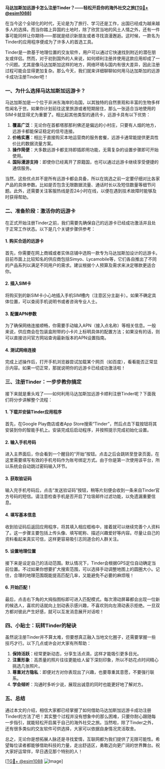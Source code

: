 **马达加斯加远游卡怎么注册Tinder？——轻松开启你的海外社交之旅[[TG💪+ @esim1088](https://t.me/s/esim1088)]**

在当今这个全球化的时代，无论是为了旅行、学习还是工作，出国已经成为越来越多人的选择。而当你踏上异国的土地时，除了欣赏当地的风土人情之外，还有一件事可能同样让你期待——那就是结识新朋友或者寻找浪漫邂逅。这时候，一款名为Tinder的应用程序便成为了许多人的首选工具。

Tinder是一款基于地理位置的交友软件，用户可以通过它快速找到附近的潜在朋友或伴侣。然而，对于初到国外的人来说，如何顺利注册并使用这款应用却成了一个问题。尤其是像马达加斯加这样的地方，网络环境与国内有很大差异，因此注册过程可能会显得更加复杂。那么今天，我们就来详细聊聊如何用马达加斯加的远游卡成功注册Tinder吧！

### **一、为什么选择马达加斯加远游卡？**

马达加斯加是一个位于非洲东海岸的岛国，以其独特的自然景观和丰富的生物多样性闻名于世。如果你计划前往这里旅游或者短期居住，那么一张适合当地使用的SIM卡就显得尤为重要了。相比起其他类型的通讯卡，远游卡具有以下优势：

1. **覆盖广泛**：无论你在首都塔那那利佛还是偏远的小村庄，只要有人烟的地方，远游卡都能保证稳定的信号连接。
2. **价格实惠**：相比于直接购买本地运营商的服务套餐，远游卡通常能提供更具性价比的数据流量方案。
3. **操作简便**：大多数远游卡都支持即插即用功能，无需复杂的设置步骤即可开始使用。
4. **国际漫游支持**：即使你已经离开了原籍国，也可以通过远游卡继续享受便捷的通信服务。

当然，这些优点并不是所有远游卡都会具备，所以在挑选之前一定要仔细对比各家产品的具体参数。比如是否包含无限数据流量、通话时长以及短信数量等细节问题。此外，还需要关注客服热线是否24小时在线，以便在遇到技术故障时能够及时获得帮助。

### **二、准备阶段：激活你的远游卡**

在正式开始注册Tinder之前，我们需要先确保自己的远游卡已经成功激活并且处于正常工作状态。以下是几个关键步骤供参考：

#### **1. 购买合适的远游卡**
首先，你需要在网上商城或者实体店铺中选购一款专为马达加斯加设计的远游卡。目前市面上比较知名的供应商包括Simyo、Lycamobile等，它们各自推出了不同的产品系列以满足不同用户的需求。建议根据个人预算及需求来决定哪款更适合你。

#### **2. 插入SIM卡**
将购买到的新SIM卡小心地插入手机SIM槽内（注意区分主副卡）。如果不确定具体位置，可以查阅手机说明书或者咨询专业人士。

#### **3. 配置APN参数**
为了确保网络连接顺畅，你需要手动输入APN（接入点名称）等相关信息。一般来说，供应商会在包装盒附带的小卡片上标明具体的配置方法；如果没有的话，则可以直接访问官方网站查询最新版本的APN设置指南。

#### **4. 测试网络连接**
完成上述操作后，打开手机浏览器尝试加载某个网页（如百度），看看能否正常显示内容。如果一切正常，那就说明你的远游卡已经成功激活啦！

### **三、注册Tinder：一步步教你搞定**

接下来就是重头戏了——如何利用马达加斯加远游卡顺利注册Tinder呢？下面我们将分步讲解整个流程：

#### **1. 下载并安装Tinder应用程序**
首先，在Google Play商店或者App Store搜索“Tinder”，然后点击下载按钮将其安装到你的智能手机上。安装完成后启动程序，并按照提示完成初始化设置。

#### **2. 输入手机号码**
进入主界面后，你会看到一个醒目的“开始”按钮。点击之后会跳转至登录页面，在这里需要填写有效的手机号码作为账号绑定方式。由于你是第一次使用该平台，所以系统会自动跳过密码输入环节。

#### **3. 获取验证码**
输入完手机号码后，点击“发送验证码”按钮，稍等片刻便会收到一条来自Tinder官方号码的短信。请注意检查手机是否开启了垃圾邮件过滤功能，以免遗漏重要信息。

#### **4. 填写基本信息**
收到验证码后返回应用程序，将其填入相应框格中，接着就可以继续完善个人资料了。这一步骤主要包括上传头像、填写昵称、描述兴趣爱好等内容。尽量让自己的资料看起来真实可信，这样更容易吸引志同道合的人群关注。

#### **5. 设置地理位置**
接下来是设定自己的活动范围。默认情况下，Tinder会根据GPS定位自动确定当前位置。不过如果你想要扩大搜索范围，可以选择手动调整地图上的圆圈大小。记住，合理的地理范围既能提高匹配几率，又能避免不必要的麻烦哦！

#### **6. 开始匹配！**
最后，点击右下角的大拇指图标即可进入匹配模式。每次滑动屏幕都会出现一位新的候选人，喜欢的话就向上划动表示感兴趣，不喜欢则向左滑动表示拒绝。一旦双方都对彼此产生好感，就可以互发消息展开对话啦！

### **四、小贴士：玩转Tinder的秘诀**

虽然说注册Tinder并不算太难，但要想真正融入当地文化圈子，还需要掌握一些技巧才行。以下几点或许会对大家有所帮助：

1. **保持活跃**：经常更新动态，分享生活点滴，这样才能吸引更多目光。
2. **注重形象**：高质量的照片往往更能给人留下深刻印象，所以不妨花点时间精心挑选几张照片。
3. **尊重对方隐私**：即便对方对你表现出了兴趣，也要尊重其意愿，不要强行联系。
4. **学会倾听**：沟通时多听少说，展现出诚意的同时也能更好地了解对方。

### **五、总结**

通过本文的介绍，相信大家都已经掌握了如何借助马达加斯加远游卡成功注册Tinder的方法了吧！其实整个过程并没有想象中的那么困难，只要你耐心跟随每一步指引，就能轻松开启属于自己的海外社交之旅。当然啦，除了Tinder之外，还有很多类似的交友软件可供选择，大家可以依据自身情况灵活取舍。

总之，无论你是想拓展人脉还是寻找爱情，互联网都为我们提供了无限可能性。希望每位读者都能够借助科技的力量，走出舒适区，勇敢迈向更广阔的世界舞台。祝大家好运常伴，早日遇见那个特别的人！

[[TG💪+ @esim1088](https://t.me/s/esim1088) ![Image](https://i.postimg.cc/4NQfJmqS/Snipaste-2025-05-13-00-14-12.png)]